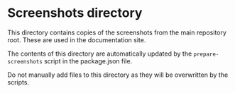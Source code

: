 # Screenshots directory

This directory contains copies of the screenshots from the main repository root. These are used in the documentation site.

The contents of this directory are automatically updated by the `prepare-screenshots` script in the package.json file.

Do not manually add files to this directory as they will be overwritten by the scripts. 